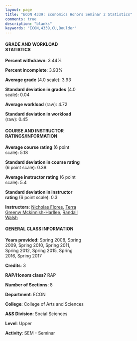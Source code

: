 ```yaml
---
layout: page
title: "ECON 4339: Economics Honors Seminar 2 Statistics"
comments: true
description: "blanks"
keywords: "ECON,4339,CU,Boulder"
---
```

<head>
<script src="https://ajax.googleapis.com/ajax/libs/jquery/2.1.3/jquery.min.js"></script>
<script src="https://dl.dropboxusercontent.com/s/pc42nxpaw1ea4o9/highcharts.js?dl=0"></script>
<!-- <script src="../assets/js/highcharts.js"></script> -->
<style type="text/css">@font-face {
	font-family: "Bebas Neue";
	src: url(https://www.filehosting.org/file/details/544349/BebasNeue Regular.otf) format("opentype");
	}
	h1.Bebas { 
		font-family: "Bebas Neue", Verdana, Tahoma;
	}
</style>
</head>
<body>
	<div id="container" style="float: right; width: 45%; height: 88%; margin-left: 2.5%; margin-right: 2.5%;"></div>
	<script language="JavaScript">
		$(document).ready(function() {
		var chart = {type: 'column'};
		var title = {text: 'Grade Distribution'};
		var xAxis = {categories: ['A','B','C','D','F'],crosshair: true};
		var yAxis = {min: 0,title: {text: 'Percentage'}};
		var tooltip = {headerFormat: '<center><b><span style="font-size:20px">{point.key}</span></b></center>',
		               pointFormat: '<td style="padding:0"><b>{point.y:.1f}%</b></td>',
		               footerFormat: '</table>',shared: true,useHTML: true};
		var plotOptions = {column: {pointPadding: 0.0,borderWidth: 0}};  
		var credits = {enabled: false};var series= [{name: 'Percent',data: [97.31,2.69,0.0,0.0,0.0,]}];
		var json = {};
		json.chart = chart;
		json.title = title;
		json.tooltip = tooltip;
		json.xAxis = xAxis;
		json.yAxis = yAxis;  
		json.series = series;
		json.plotOptions = plotOptions;  
		json.credits = credits;
		$('#container').highcharts(json);
	});
	</script>
</body>
			   
#### GRADE AND WORKLOAD STATISTICS

**Percent withdrawn**: 3.44%

**Percent incomplete**: 3.93%

**Average grade** (4.0 scale): 3.93

**Standard deviation in grades** (4.0 scale): 0.04

**Average workload** (raw): 4.72

**Standard deviation in workload** (raw): 0.45

#### COURSE AND INSTRUCTOR RATINGS/INFORMATION

**Average course rating** (6 point scale): 5.18

**Standard deviation in course rating** (6 point scale): 0.38

**Average instructor rating** (6 point scale): 5.4

**Standard deviation in instructor rating** (6 point scale): 0.3

**Instructors**: <a href='../../instructors/Nicholas_Flores'>Nicholas Flores</a>, <a href='../../instructors/Terra_Greenw_Mckinnish-Harllee'>Terra Greenw Mckinnish-Harllee</a>, <a href='../../instructors/Randall_Walsh'>Randall Walsh</a>

#### GENERAL CLASS INFORMATION

**Years provided**: Spring 2008, Spring 2009, Spring 2010, Spring 2011, Spring 2012, Spring 2015, Spring 2016, Spring 2017

**Credits**: 3

**RAP/Honors class?** RAP

**Number of Sections**: 8

**Department**: ECON

**College**: College of Arts and Sciences

**A&S Division**: Social Sciences

**Level**: Upper

**Activity**: SEM - Seminar
